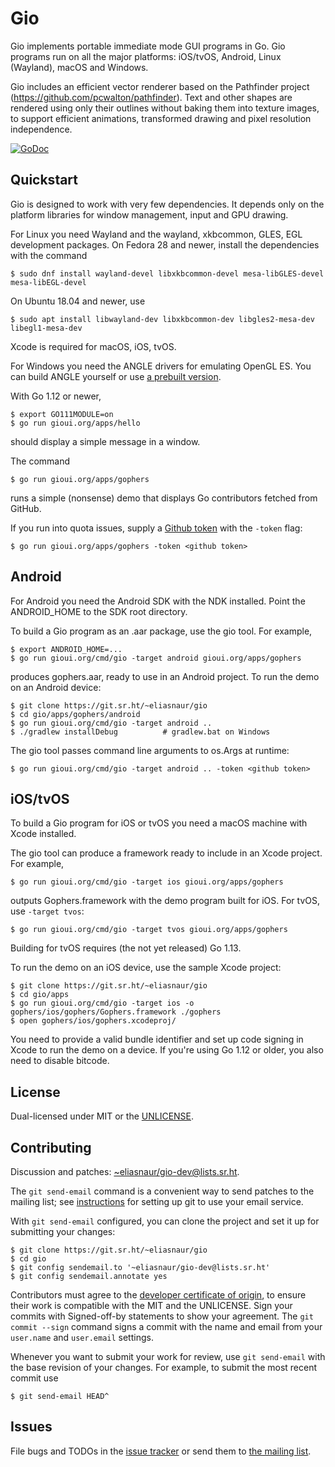 # Gio

Gio implements portable immediate mode GUI programs in Go. Gio programs run on all the major platforms:
iOS/tvOS, Android, Linux (Wayland), macOS and Windows.

Gio includes an efficient vector renderer based on the Pathfinder project (https://github.com/pcwalton/pathfinder).
Text and other shapes are rendered using only their outlines without baking them into texture images,
to support efficient animations, transformed drawing and pixel resolution independence.

[![GoDoc](https://godoc.org/gioui.org/ui?status.svg)](https://godoc.org/gioui.org/ui)

## Quickstart

Gio is designed to work with very few dependencies. It depends only on the platform libraries for
window management, input and GPU drawing.

For Linux you need Wayland and the wayland, xkbcommon, GLES, EGL development packages. On Fedora 28 and newer,
install the dependencies with the command

	$ sudo dnf install wayland-devel libxkbcommon-devel mesa-libGLES-devel mesa-libEGL-devel

On Ubuntu 18.04 and newer, use

	$ sudo apt install libwayland-dev libxkbcommon-dev libgles2-mesa-dev libegl1-mesa-dev

Xcode is required for macOS, iOS, tvOS.

For Windows you need the ANGLE drivers for emulating OpenGL ES. You can build ANGLE yourself or use
[a prebuilt version](https://drive.google.com/file/d/1k2950mHNtR2iwhweHS1rJ7reChTa3rki/view?usp=sharing).

With Go 1.12 or newer,

	$ export GO111MODULE=on
	$ go run gioui.org/apps/hello

should display a simple message in a window.

The command

	$ go run gioui.org/apps/gophers

runs a simple (nonsense) demo that displays Go contributors fetched from GitHub.

If you run into quota issues, supply a
[Github token](https://help.github.com/en/articles/creating-a-personal-access-token-for-the-command-line)
with the `-token` flag:

	$ go run gioui.org/apps/gophers -token <github token>

## Android

For Android you need the Android SDK with the NDK installed. Point the ANDROID_HOME to the SDK root
directory.

To build a Gio program as an .aar package, use the gio tool. For example,

	$ export ANDROID_HOME=...
	$ go run gioui.org/cmd/gio -target android gioui.org/apps/gophers

produces gophers.aar, ready to use in an Android project. To run
the demo on an Android device:

	$ git clone https://git.sr.ht/~eliasnaur/gio
	$ cd gio/apps/gophers/android
	$ go run gioui.org/cmd/gio -target android ..
	$ ./gradlew installDebug          # gradlew.bat on Windows

The gio tool passes command line arguments to os.Args at runtime:

	$ go run gioui.org/cmd/gio -target android .. -token <github token>

## iOS/tvOS

To build a Gio program for iOS or tvOS you need a macOS machine with Xcode installed.

The gio tool can produce a framework ready to include in an Xcode project. For example,

	$ go run gioui.org/cmd/gio -target ios gioui.org/apps/gophers

outputs Gophers.framework with the demo program built for iOS. For tvOS, use `-target tvos`:

	$ go run gioui.org/cmd/gio -target tvos gioui.org/apps/gophers

Building for tvOS requires (the not yet released) Go 1.13.

To run the demo on an iOS device, use the sample Xcode project:

	$ git clone https://git.sr.ht/~eliasnaur/gio
	$ cd gio/apps
	$ go run gioui.org/cmd/gio -target ios -o gophers/ios/gophers/Gophers.framework ./gophers
	$ open gophers/ios/gophers.xcodeproj/

You need to provide a valid bundle identifier and set up code signing in Xcode to run the demo
on a device. If you're using Go 1.12 or older, you also need to disable bitcode.

## License

Dual-licensed under MIT or the [UNLICENSE](http://unlicense.org).

## Contributing

Discussion and patches: [~eliasnaur/gio-dev@lists.sr.ht](mailto:~eliasnaur/gio-dev@lists.sr.ht).

The `git send-email` command is a convenient way to send patches to the mailing list; see
[instructions](https://man.sr.ht/git.sr.ht/send-email.md) for setting up git to use your email service.

With `git send-email` configured, you can clone the project and set it up for submitting your changes:

	$ git clone https://git.sr.ht/~eliasnaur/gio
	$ cd gio
	$ git config sendemail.to '~eliasnaur/gio-dev@lists.sr.ht'
	$ git config sendemail.annotate yes

Contributors must agree to the [developer certificate of origin](https://developercertificate.org/),
to ensure their work is compatible with the MIT and the UNLICENSE. Sign your commits with Signed-off-by
statements to show your agreement. The `git commit --sign` command signs a commit with the name and email
from your `user.name` and `user.email` settings.

Whenever you want to submit your work for review, use `git send-email` with the base revision of your
changes. For example, to submit the most recent commit use

	$ git send-email HEAD^

## Issues

File bugs and TODOs in the [issue tracker](https://todo.sr.ht/~eliasnaur/gio) or send them to
[the mailing list](mailto:~eliasnaur/gio-dev@lists.sr.ht).
